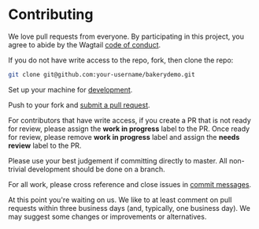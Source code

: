 # Contributing

We love pull requests from everyone. By participating in this project, you
agree to abide by the Wagtail [code of conduct](https://github.com/wagtail/wagtail/blob/master/CODE_OF_CONDUCT.md).

If you do not have write access to the repo, fork, then clone the repo:

```bash
git clone git@github.com:your-username/bakerydemo.git
```

Set up your machine for [development](https://github.com/wagtail/bakerydemo/blob/master/readme.md).

Push to your fork and [submit a pull request](https://github.com/wagtail/bakerydemo/compare/).

For contributors that have write access, if you create a PR that is not
ready for review, please assign the **work in progress** label to the PR. Once ready
for review, please remove **work in progress** label and assign the **needs review**
label to the PR.

Please use your best judgement if committing directly to master. All non-trivial development
should be done on a branch.

For all work, please cross reference and close issues in
[commit messages](https://help.github.com/articles/closing-issues-via-commit-messages/).

At this point you're waiting on us. We like to at least comment on pull requests
within three business days (and, typically, one business day). We may suggest
some changes or improvements or alternatives.
